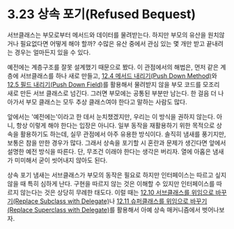 # 3.23 상속 포기(Refused Bequest)
서브클래스는 부모로부터 메서드와 데이터를 물려받는다. 하지만 부모의 유산을 원치않거나 필요없다면 어떻게 해야 할까? 수많은 유산 중에서 관심 있는 몇 개만 받고 끝내려는 경우는 얼마든지 있을 수 있다.

예전에는 계층구조를 잘못 설계했기 때문으로 봤다. 이 관점에서의 해법은, 먼저 같은 계층에 서브클래스를 하나 새로 만들고, [12.4 메서드 내리기(Push Down Method)](https://github.com/wonder13662/refactoring-v2/blob/writing/chapter12/12-4.md)와 [12.5 필드 내리기(Push Down Field)](https://github.com/wonder13662/refactoring-v2/blob/writing/chapter12/12-5.md)를 활용해서 물려받지 않을 부모 코드를 모조리 새로 만든 서브 클래스로 넘긴다. 그러면 부모에는 공통된 부분만 남는다. 한 걸음 더 나아가서 부모 클래스는 모두 추상 클래스여야 한다고 말하는 사람도 많다.

앞에서는 '예전에는'이라고 한 데서 눈치챘겠지만, 우리는 이 방식을 권하지 않는다. 아니, 항상 이렇게 해야 한다는 입장은 아니다. 일부 동작을 재활용하기 위한 목적으로 상속을 활용하기도 하는데, 실무 관점에서 아주 유용한 방식이다. 솔직히 냄새를 풍기지만, 보통은 참을 만한 경우가 많다. 그래서 상속을 포기할 시 혼란과 문제가 생긴다면 앞에서 설명한 예전 방식을 따른다. 단, 무조건 이래야 한다는 생각은 버리자. 열에 아홉은 냄새가 미미해서 굳이 씻어내지 않아도 된다.

상속 포기 냄새는 서브클래스가 부모의 동작은 필요로 하지만 인터페이스는 따르고 싶지 않을 때 특히 심하게 난다. 구현을 따르지 않는 것은 이해할 수 있지만 인터페이스를 따르지 않는다는 것은 상당히 무례한 태도다. 이럴 때는 [12.10 서브클래스를 위임으로 바꾸기(Replace Subclass with Delegate)](https://github.com/wonder13662/refactoring-v2/blob/writing/chapter12/12-10.md)나 [12.11 슈퍼클래스를 위임으로 바꾸기(Replace Superclass with Delegate)](https://github.com/wonder13662/refactoring-v2/blob/writing/chapter12/12-11.md)를 활용해서 아예 상속 매커니즘에서 벗어나보자.